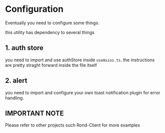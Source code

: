 # Configuration

Eventually you need to configure some things.

this utility has dependency to several things

## 1. auth store

you need to import and use authStore inside `useAxios.ts`. the instructions are pretty straght forward inside the file
itself

## 2. alert

you need to import and configure your own toast notification plugin for error handling.

## IMPORTANT NOTE

Please refer to other projects such Rond-Client for more examples
